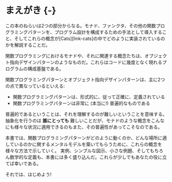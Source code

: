 # まえがき {-}

この本のねらいは2つの部分からなる。モナド、ファンクタ、その他の関数プログラミングパターンを、プログラム設計を構成するための手法として導入すること、そしてこれらの概念が[Cats][link-cats]の中でどのように実装されているのかを解説することだ。

関数プログラミングにおけるモナドや、それに関連する概念たちは、オブジェクト指向デザインパターンのようなものだ。これらはコードに幾度となく現れるプログラムの構成基盤である。

関数プログラミングパターンとオブジェクト指向デザインパターンは、主に2つの点で異なっているといえる:

- 関数プログラミングパターンは、形式的に、従って正確に、定義されている
- 関数プログラミングパターンは非常に (本当に!) 普遍的なものである

普遍的であるということは、それを理解するのが難しいということを意味する。
抽象化を行うのは **誰にとっても** 難しいことだが、モナドのような概念をこんなにも様々な状況に適用できるのもまた、その普遍性があってこそなのである。

本書では、関数プログラミングパターンがどのように動くのか、どんな場所に適しているのかに関するメンタルモデルを築いてもらうために、これらの概念を様々な方法で示していく。
実例、シンプルな図示、小さな例題、そしてもちろん数学的な定義も、本書には多く盛り込んだ。これらが少しでもあなたの役に立てば幸いである。

それでは、はじめよう!
